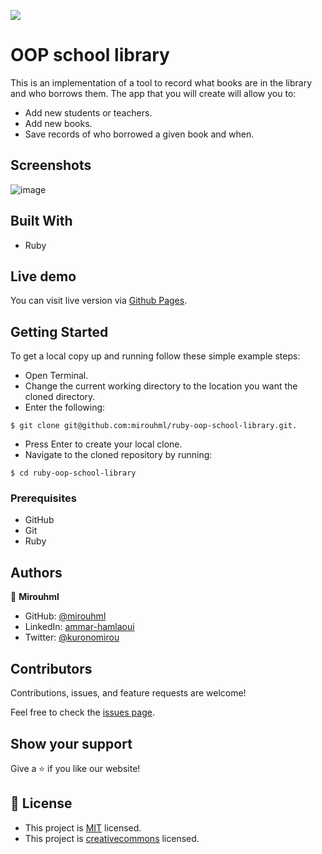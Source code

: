 ![](https://img.shields.io/badge/Microverse-blueviolet)

# OOP school library

This is an implementation of a tool to record what books are in the library and who borrows them. The app that you will create will allow you to:

- Add new students or teachers.
- Add new books.
- Save records of who borrowed a given book and when.

## Screenshots

![image](https://user-images.githubusercontent.com/20567503/168591574-037c68a6-030e-4270-8372-d4929b9a8ce0.png)


## Built With

- Ruby

## Live demo

You can visit live version via [Github Pages]().

## Getting Started

To get a local copy up and running follow these simple example steps:
- Open Terminal.
- Change the current working directory to the location you want the cloned directory.
- Enter the following:
```
$ git clone git@github.com:mirouhml/ruby-oop-school-library.git.
```
- Press Enter to create your local clone.
- Navigate to the cloned repository by running:
```
$ cd ruby-oop-school-library
```

### Prerequisites
- GitHub
- Git
- Ruby


## Authors

👤 **Mirouhml**

- GitHub: [@mirouhml](https://github.com/mirouhml)
- LinkedIn: [ammar-hamlaoui](https://www.linkedin.com/in/ammar-hamlaoui-514909189/)
- Twitter: [@kuronomirou](https://twitter.com/kuronomirou)


## Contributors

Contributions, issues, and feature requests are welcome!

Feel free to check the [issues page](https://github.com/mirouhml/mv-space-travellers/issues).

## Show your support

Give a ⭐️ if you like our website!

## 📝 License

- This project is [MIT](./LICENSE) licensed.
- This project is [creativecommons](https://creativecommons.org/licenses/by-nc/4.0/) licensed.
